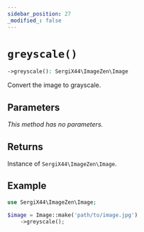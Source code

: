 ```yaml
---
sidebar_position: 27
_modified_: false
---
```

# `greyscale()`

```php
->greyscale(): SergiX44\ImageZen\Image
```
Convert the image to grayscale.

## Parameters

<i>This method has no parameters.</i>

## Returns

Instance of `SergiX44\ImageZen\Image`.

## Example

```php
use SergiX44\ImageZen\Image;

$image = Image::make('path/to/image.jpg')
    ->greyscale();

```
